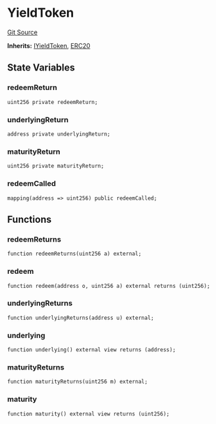 # YieldToken
[Git Source](https://github.com/Swivel-Finance/illuminate/blob/76b26ef748dc63cf89e3fa660df1bda262dcef15/src/mocks/YieldToken.sol)

**Inherits:**
[IYieldToken](/src/interfaces/IYieldToken.sol/interface.IYieldToken.md), [ERC20](/src/mocks/ERC20.sol/contract.ERC20.md)


## State Variables
### redeemReturn

```solidity
uint256 private redeemReturn;
```


### underlyingReturn

```solidity
address private underlyingReturn;
```


### maturityReturn

```solidity
uint256 private maturityReturn;
```


### redeemCalled

```solidity
mapping(address => uint256) public redeemCalled;
```


## Functions
### redeemReturns


```solidity
function redeemReturns(uint256 a) external;
```

### redeem


```solidity
function redeem(address o, uint256 a) external returns (uint256);
```

### underlyingReturns


```solidity
function underlyingReturns(address u) external;
```

### underlying


```solidity
function underlying() external view returns (address);
```

### maturityReturns


```solidity
function maturityReturns(uint256 m) external;
```

### maturity


```solidity
function maturity() external view returns (uint256);
```

